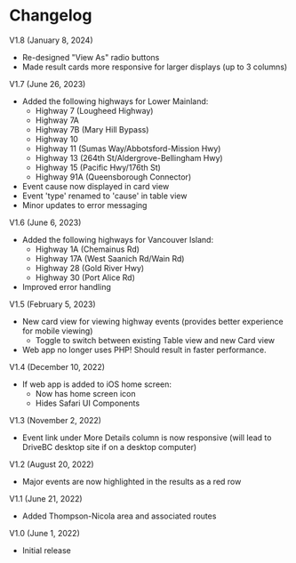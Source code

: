 # Changelog
V1.8 (January 8, 2024)
* Re-designed "View As" radio buttons
* Made result cards more responsive for larger displays (up to 3 columns)

V1.7 (June 26, 2023)
* Added the following highways for Lower Mainland:
	* Highway 7 (Lougheed Highway)
	* Highway 7A
	* Highway 7B (Mary Hill Bypass)
	* Highway 10
	* Highway 11 (Sumas Way/Abbotsford-Mission Hwy)
	* Highway 13 (264th St/Aldergrove-Bellingham Hwy)
	* Highway 15 (Pacific Hwy/176th St)
	* Highway 91A (Queensborough Connector)
* Event cause now displayed in card view
* Event 'type' renamed to 'cause' in table view
* Minor updates to error messaging

V1.6 (June 6, 2023)
* Added the following highways for Vancouver Island:
	* Highway 1A (Chemainus Rd)
	* Highway 17A (West Saanich Rd/Wain Rd)
	* Highway 28 (Gold River Hwy)
	* Highway 30 (Port Alice Rd)
* Improved error handling

V1.5 (February 5, 2023)
* New card view for viewing highway events (provides better experience for mobile viewing)
	* Toggle to switch between existing Table view and new Card view
* Web app no longer uses PHP! Should result in faster performance.

V1.4 (December 10, 2022)
* If web app is added to iOS home screen:
	* Now has home screen icon
	* Hides Safari UI Components

V1.3 (November 2, 2022)
* Event link under More Details column is now responsive (will lead to DriveBC desktop site if on a desktop computer)

V1.2 (August 20, 2022)
* Major events are now highlighted in the results as a red row

V1.1 (June 21, 2022)
* Added Thompson-Nicola area and associated routes

V1.0 (June 1, 2022)
* Initial release
